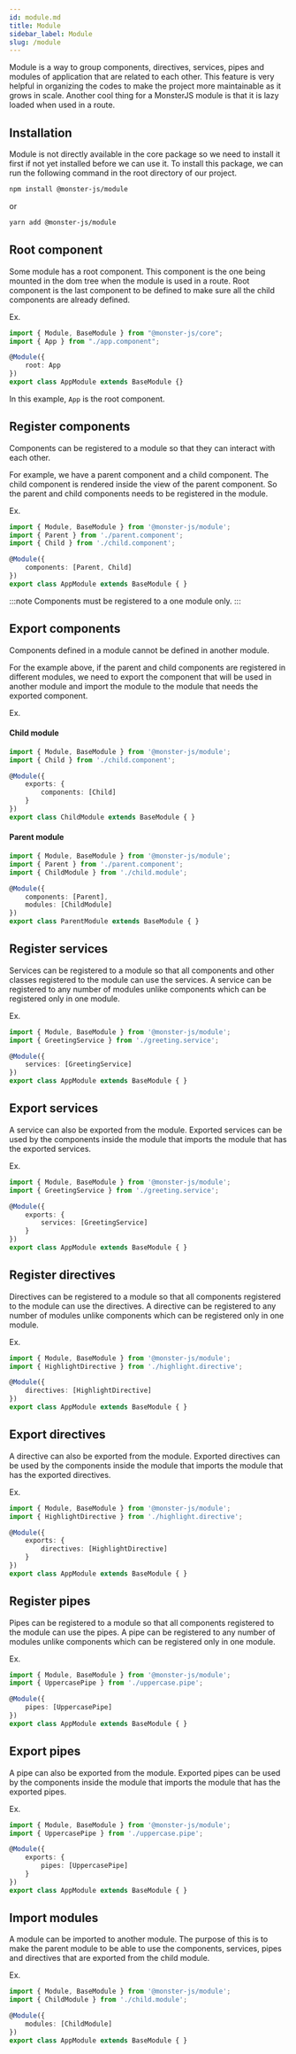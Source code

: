 ```yaml
---
id: module.md
title: Module
sidebar_label: Module
slug: /module
---
```


Module is a way to group components, directives, services, pipes and modules of application that are related to each other.
This feature is very helpful in organizing the codes to make the project more maintainable as it grows in scale.
Another cool thing for a MonsterJS module is that it is lazy loaded when used in a route.

## Installation

Module is not directly available in the core package so we need to install it first if not yet installed before we can use it.
To install this package, we can run the following command in the root directory of our project.

```bash
npm install @monster-js/module
```
or
```bash
yarn add @monster-js/module
```

## Root component

Some module has a root component.
This component is the one being mounted in the dom tree when the module is used in a route.
Root component is the last component to be defined to make sure all the child components are already defined.

Ex.

```typescript
import { Module, BaseModule } from "@monster-js/core";
import { App } from "./app.component";

@Module({
    root: App
})
export class AppModule extends BaseModule {}
```

In this example, `App` is the root component.

## Register components

Components can be registered to a module so that they can interact with each other.

For example, we have a parent component and a child component.
The child component is rendered inside the view of the parent component.
So the parent and child components needs to be registered in the module.

Ex.

```typescript
import { Module, BaseModule } from '@monster-js/module';
import { Parent } from './parent.component';
import { Child } from './child.component';

@Module({
    components: [Parent, Child]
})
export class AppModule extends BaseModule { }
```

:::note
Components must be registered to a one module only.
:::

## Export components

Components defined in a module cannot be defined in another module.

For the example above,
if the parent and child components are registered in different modules,
we need to export the component that will be used in another module and import the module to the module that needs the exported component.

Ex.
#### Child module
```typescript
import { Module, BaseModule } from '@monster-js/module';
import { Child } from './child.component';

@Module({
    exports: {
        components: [Child]
    }
})
export class ChildModule extends BaseModule { }
```

#### Parent module
```typescript
import { Module, BaseModule } from '@monster-js/module';
import { Parent } from './parent.component';
import { ChildModule } from './child.module';

@Module({
    components: [Parent],
    modules: [ChildModule]
})
export class ParentModule extends BaseModule { }
```

## Register services

Services can be registered to a module so that all components and other classes registered to the module can use the services.
A service can be registered to any number of modules unlike components which can be registered only in one module.

Ex.

```typescript
import { Module, BaseModule } from '@monster-js/module';
import { GreetingService } from './greeting.service';

@Module({
    services: [GreetingService]
})
export class AppModule extends BaseModule { }
```

## Export services

A service can also be exported from the module.
Exported services can be used by the components inside the module that imports the module that has the exported services.

Ex.

```typescript
import { Module, BaseModule } from '@monster-js/module';
import { GreetingService } from './greeting.service';

@Module({
    exports: {
        services: [GreetingService]
    }
})
export class AppModule extends BaseModule { }
```

## Register directives

Directives can be registered to a module so that all components registered to the module can use the directives.
A directive can be registered to any number of modules unlike components which can be registered only in one module.

Ex.

```typescript
import { Module, BaseModule } from '@monster-js/module';
import { HighlightDirective } from './highlight.directive';

@Module({
    directives: [HighlightDirective]
})
export class AppModule extends BaseModule { }
```

## Export directives

A directive can also be exported from the module.
Exported directives can be used by the components inside the module that imports the module that has the exported directives.

Ex.

```typescript
import { Module, BaseModule } from '@monster-js/module';
import { HighlightDirective } from './highlight.directive';

@Module({
    exports: {
        directives: [HighlightDirective]
    }
})
export class AppModule extends BaseModule { }
```

## Register pipes

Pipes can be registered to a module so that all components registered to the module can use the pipes.
A pipe can be registered to any number of modules unlike components which can be registered only in one module.

Ex.

```typescript
import { Module, BaseModule } from '@monster-js/module';
import { UppercasePipe } from './uppercase.pipe';

@Module({
    pipes: [UppercasePipe]
})
export class AppModule extends BaseModule { }
```

## Export pipes

A pipe can also be exported from the module.
Exported pipes can be used by the components inside the module that imports the module that has the exported pipes.

Ex.

```typescript
import { Module, BaseModule } from '@monster-js/module';
import { UppercasePipe } from './uppercase.pipe';

@Module({
    exports: {
        pipes: [UppercasePipe]
    }
})
export class AppModule extends BaseModule { }
```

## Import modules

A module can be imported to another module.
The purpose of this is to make the parent module to be able to use the components, services, pipes and directives that are exported from the child module.

Ex.

```typescript
import { Module, BaseModule } from '@monster-js/module';
import { ChildModule } from './child.module';

@Module({
    modules: [ChildModule]
})
export class AppModule extends BaseModule { }
```
